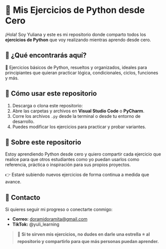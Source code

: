 # 🐍 Mis Ejercicios de Python desde Cero

¡Hola! Soy  Yuliana y este es mi repositorio donde comparto todos los **ejercicios de Python** que voy realizando mientras aprendo desde cero.

## 🐰 ¿Qué encontrarás aquí?

📁 Ejercicios básicos de Python, resueltos y organizados, ideales para principiantes que quieran practicar lógica, condicionales, ciclos, funciones y más.

## 🐰 Cómo usar este repositorio

1. Descarga o clona este repositorio:
2. Abre las carpetas y archivos en **Visual Studio Code** o **PyCharm**.
3. Corre los archivos `.py` desde la terminal o desde tu entorno de desarrollo.
4. Puedes modificar los ejercicios para practicar y probar variantes.

## 🐰 Sobre este repositorio

Estoy aprendiendo Python desde cero y quiero compartir cada ejercicio que realice para que otros estudiantes como yo puedan usarlos como referencia, práctica o inspiración para sus propios proyectos.

👉 Estaré subiendo nuevos ejercicios de forma continua a medida que avance.

## 🐰 Contacto

Si quieres seguir mi progreso o conectarte conmigo:

- **Correo:** doramidoramita@gmail.com
- **TikTok:** @yuli_learning



> 🐰 **Si te sirven mis ejercicios, no dudes en darle una estrella ⭐ al repositorio y compartirlo para que más personas puedan aprender.**
